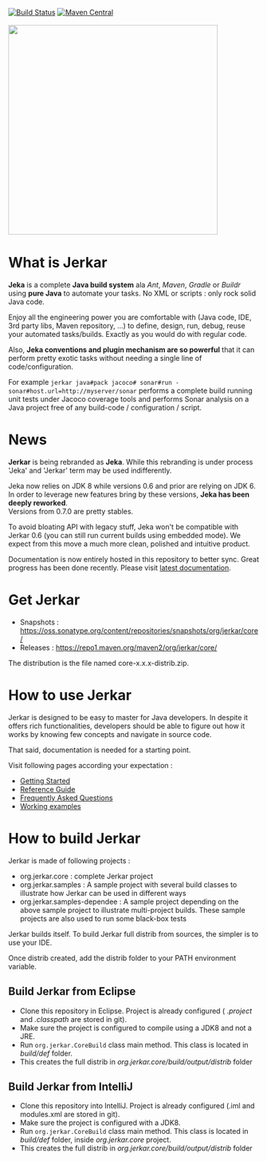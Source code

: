 [![Build Status](https://travis-ci.org/jerkar/jerkar.svg?branch=master)](https://travis-ci.org/jerkar/jerkar)
[![Maven Central](https://img.shields.io/maven-central/v/org.jerkar/core.svg?label=Maven%20Central)](https://search.maven.org/search?q=g:%22org.jerkar%22%20AND%20a:%22core%22) <br/>
&nbsp;&nbsp;&nbsp;&nbsp;&nbsp;&nbsp;&nbsp;&nbsp;&nbsp;&nbsp;&nbsp;&nbsp;&nbsp;&nbsp;&nbsp;&nbsp;&nbsp;&nbsp;&nbsp;&nbsp;&nbsp;&nbsp;&nbsp;&nbsp;&nbsp;&nbsp;&nbsp;&nbsp;&nbsp;&nbsp;&nbsp;&nbsp;&nbsp;&nbsp;&nbsp;&nbsp;&nbsp;&nbsp;&nbsp;&nbsp;&nbsp;&nbsp;&nbsp;&nbsp;&nbsp;
<img src="http://jeka.dev/images/logo-whole-bg.jpg" width='420' height='420' align='middle'/>

# What is Jerkar

<strong>Jeka</strong> is a complete **Java build system** ala _Ant_, _Maven_, _Gradle_ or _Buildr_ using **pure Java** to automate your tasks. No XML or scripts : only rock solid Java code.

Enjoy all the engineering power you are comfortable with (Java code, IDE, 3rd party libs,  Maven repository, ...) to define, 
design, run, debug, reuse your automated tasks/builds. Exactly as you would do with regular code.

Also, __Jeka conventions and plugin mechanism are so powerful__ that it can perform pretty exotic tasks without needing a single line of code/configuration. 

For example `jerkar java#pack jacoco# sonar#run -sonar#host.url=http://myserver/sonar`
performs a complete build running unit tests under Jacoco coverage tools and performs Sonar analysis on a Java project free 
of any build-code / configuration / script. 

# News

__Jerkar__ is being rebranded as __Jeka__. While this rebranding is under process 'Jeka' and 'Jerkar' term may be used indifferently. 
 
Jeka now relies on JDK 8 while versions 0.6 and prior are relying on JDK 6.
In order to leverage new features bring by these versions, **Jeka has been deeply reworked**. <br/>
Versions from 0.7.0 are pretty stables.

To avoid bloating API with legacy stuff, Jeka won't be compatible with Jerkar 0.6 (you can still run current builds using embedded mode). 
We expect from this move a much more clean, polished and intuitive product.

Documentation is now entirely hosted in this repository to better sync. Great progress has been done recently.
Please visit [latest documentation](org.jerkar.core/src/main/doc).

# Get Jerkar

* Snapshots : https://oss.sonatype.org/content/repositories/snapshots/org/jerkar/core/
* Releases : https://repo1.maven.org/maven2/org/jerkar/core/

The distribution is the file named core-x.x.x-distrib.zip. 

# How to use Jerkar

Jerkar is designed to be easy to master for Java developers. In despite it offers rich functionalities, 
developers should be able to figure out how it works by knowing few concepts and navigate in source code.

That said, documentation is needed for a starting point.

Visit following pages according your expectation :
* [Getting Started](org.jerkar.core/src/main/doc/Getting%20Started.md)
* [Reference Guide](org.jerkar.core/src/main/doc/Reference%20Guide)
* [Frequently Asked Questions](org.jerkar.core/src/main/doc/FAQ.md)
* [Working examples](../../jerkar-examples)


# How to build Jerkar

Jerkar is made of following projects :
* org.jerkar.core : complete Jerkar project
* org.jerkar.samples : A sample project with several build classes to illustrate how Jerkar can be used in different ways
* org.jerkar.samples-dependee : A sample project depending on the above sample project to illustrate multi-project builds. 
These sample projects are also used to run some black-box tests

Jerkar builds itself. To build Jerkar full distrib from sources, the simpler is to use your IDE.

Once distrib created, add the distrib folder to your PATH environment variable.

## Build Jerkar from Eclipse

* Clone this repository in Eclipse. Project is already configured ( *.project* and *.classpath* are stored in git). 
* Make sure the project is configured to compile using a JDK8 and not a JRE.
* Run `org.jerkar.CoreBuild` class main method. This class is located in *build/def* folder. 
* This creates the full distrib in *org.jerkar.core/build/output/distrib* folder

## Build Jerkar from IntelliJ

* Clone this repository into IntelliJ. Project is already configured (.iml and modules.xml are stored in git).
* Make sure the project is configured with a JDK8.
* Run `org.jerkar.CoreBuild` class main method. This class is located in *build/def* folder, inside *org.jerkar.core* project.
* This creates the full distrib in *org.jerkar.core/build/output/distrib* folder

